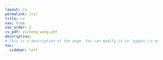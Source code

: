 ```yaml
---
layout: cv
permalink: /cv/
title: cv
nav: true
nav_order: 2
cv_pdf: yicheng_wang.pdf
description: 
# This is a description of the page. You can modify it in 'pages/_cv.md'. You can also change or remove the top pdf download button.
toc:
  sidebar: left
---
```

